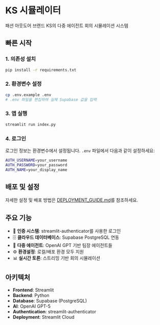 # KS 시뮬레이터

패션 아웃도어 브랜드 KS의 다중 에이전트 회의 시뮬레이션 시스템

## 빠른 시작

### 1. 의존성 설치
```bash
pip install -r requirements.txt
```

### 2. 환경변수 설정
```bash
cp .env.example .env
# .env 파일을 편집하여 실제 Supabase 값을 입력
```

### 3. 앱 실행
```bash
streamlit run index.py
```

### 4. 로그인
로그인 정보는 환경변수에서 설정됩니다. `.env` 파일에서 다음과 같이 설정하세요:
```bash
AUTH_USERNAME=your_username
AUTH_PASSWORD=your_password
AUTH_NAME=your_display_name
```

## 배포 및 설정

자세한 설정 및 배포 방법은 [DEPLOYMENT_GUIDE.md](DEPLOYMENT_GUIDE.md)를 참조하세요.

## 주요 기능

- 🔐 **인증 시스템**: streamlit-authenticator를 사용한 로그인
- 🗄️ **클라우드 데이터베이스**: Supabase PostgreSQL 연동
- 🤖 **다중 에이전트**: OpenAI GPT 기반 팀장 에이전트들
- ⚙️ **환경설정**: 로컬/배포 환경 모두 지원
- 📊 **실시간 토론**: 스트리밍 기반 회의 시뮬레이션

## 아키텍처

- **Frontend**: Streamlit
- **Backend**: Python
- **Database**: Supabase (PostgreSQL)
- **AI**: OpenAI GPT-5
- **Authentication**: streamlit-authenticator
- **Deployment**: Streamlit Cloud